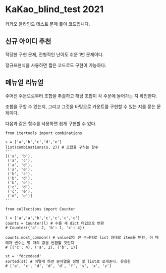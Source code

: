 # KaKao_blind_test 2021
카카오 블라인드 테스트 문제 풀이 코드입니다.

## 신규 아이디 추천
적당한 구현 문제, 전형적인 난이도 쉬운 1번 문제이다.

정규표현식을 사용하면 짧은 코드로도 구현이 가능하다.

## 메뉴얼 리뉴얼
주어진 주문으로부터 조합을 추출하고 해당 조합이 각 주문에 들어가는 지 확인한다.

조합을 구할 수 있는지, 그리고 그것을 바탕으로 카운트를 구현할 수 있는 지를 묻는 문제이다.

다음과 같은 함수를 사용하면 쉽게 구현할 수 있다.
```python3
from itertools import combinations

s = ['a','b','c','d','e']
list(combinations(s, 2)) # 조합을 구하는 함수
'''
[('a', 'b'),
 ('a', 'c'),
 ('a', 'd'),
 ('a', 'e'),
 ('b', 'c'),
 ('b', 'd'),
 ('b', 'e'),
 ('c', 'd'),
 ('c', 'e'),
 ('d', 'e')]
'''

from collections import Counter

l = ['a','a','b','c','c','c','c']
counts = Counter(l) # 수를 세 dict 타입으로 반환
# Counter({'a': 2, 'b': 1, 'c': 4})

counts.most_common() # value값이 큰 순서대로 list 형태로 item을 반환, 이 때 매개 변수는 몇 개의 값을 반환할 것인지
# [('c', 4), ('a', 2), ('b', 1)]

st = 'fdczxdasd' 
sorted(st) # 이렇게 하면 문자열을 정렬 및 list로 쪼개준다. 유용한 
# ['a', 'c', 'd', 'd', 'd', 'f', 's', 'x', 'z']
```
